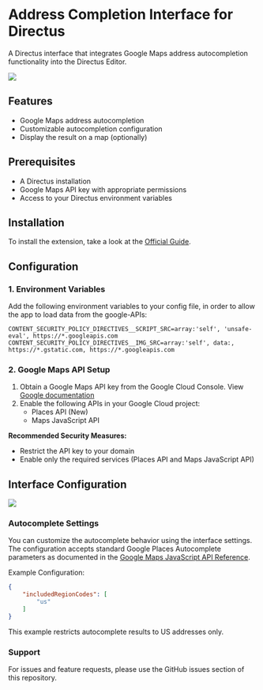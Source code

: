 # Address Completion Interface for Directus
A Directus interface that integrates Google Maps address autocompletion functionality into the Directus Editor.

![](https://raw.githubusercontent.com/directus-labs/extensions/main/packages/address-completion-interface/docs/interface.png)

## Features
- Google Maps address autocompletion
- Customizable autocompletion configuration
- Display the result on a map (optionally)

## Prerequisites
- A Directus installation
- Google Maps API key with appropriate permissions
- Access to your Directus environment variables

## Installation
To install the extension, take a look at the [Official Guide](https://docs.directus.io/extensions/installing-extensions.html).

## Configuration
### 1. Environment Variables
Add the following environment variables to your config file, in order to allow the app to load data from the google-APIs:

```env
CONTENT_SECURITY_POLICY_DIRECTIVES__SCRIPT_SRC=array:'self', 'unsafe-eval', https://*.googleapis.com
CONTENT_SECURITY_POLICY_DIRECTIVES__IMG_SRC=array:'self', data:, https://*.gstatic.com, https://*.googleapis.com
````

### 2. Google Maps API Setup
1. Obtain a Google Maps API key from the Google Cloud Console. View [Google documentation](https://developers.google.com/maps/documentation/places/web-service/get-api-key)
2. Enable the following APIs in your Google Cloud project:
   - Places API (New)
   - Maps JavaScript API

**Recommended Security Measures:**

- Restrict the API key to your domain
- Enable only the required services (Places API and Maps JavaScript API)

## Interface Configuration
![](https://raw.githubusercontent.com/directus-labs/extensions/main/packages/address-completion-interface/docs/settings.png)

### Autocomplete Settings
You can customize the autocomplete behavior using the interface settings. The configuration accepts standard Google Places Autocomplete parameters as documented in the [Google Maps JavaScript API Reference](https://developers.google.com/maps/documentation/javascript/reference/autocomplete-data#AutocompleteRequest.includedRegionCodes).

Example Configuration:

```json
{
    "includedRegionCodes": [
        "us"
    ]
}
```
This example restricts autocomplete results to US addresses only.

### Support
For issues and feature requests, please use the GitHub issues section of this repository.